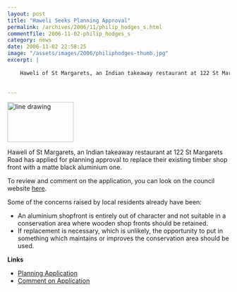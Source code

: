 ```yaml
---
layout: post
title: "Haweli Seeks Planning Approval"
permalink: /archives/2006/11/philip_hodges_s.html
commentfile: 2006-11-02-philip_hodges_s
category: news
date: 2006-11-02 22:58:25
image: "/assets/images/2006/philiphodges-thumb.jpg"
excerpt: |
    
    Haweli of St Margarets, an Indian takeaway restaurant at 122 St Margarets Road has applied for planning approval to replace their existing timber shop front with a matte black aluminium one. 
    

---
```


<a href="/assets/images/2006/philiphodges.jpg"><img src="/assets/images/2006/philiphodges-thumb.jpg" width="150" height="91" alt="line drawing" class="photo right" /></a>

Haweli of St Margarets, an Indian takeaway restaurant at 122 St Margarets Road has applied for planning approval to replace their existing timber shop front with a matte black aluminium one.

To review and comment on the application, you can look on the council website [here](http://www.ukplanning.com/richmond/findCaseFile.do?appType=planning+folder&appNumber=06%2F3201%2FFUL&action=Search).

Some of the concerns raised by local residents already have been:

-   An aluminium shopfront is entirely out of character and not suitable in a conservation area where wooden shop fronts should be retained.
-   If replacement is necessary, which is unlikely, the opportunity to put in something which maintains or improves the conservation area should be used.

**Links**

-   [Planning Application](http://www.ukplanning.com/richmond/findCaseFile.do?appType=planning+folder&appNumber=06%2F3201%2FFUL&action=Search)
-   [Comment on Application](http://www.ukplanning.com/richmond/createComment.do;jsessionid=7694E8F8AF233C0693D7519FFED547C5.wam2?action=CreateApplicationComment&applicationType=PLANNING%20FOLDER&appNumber=06/3201/FUL)
